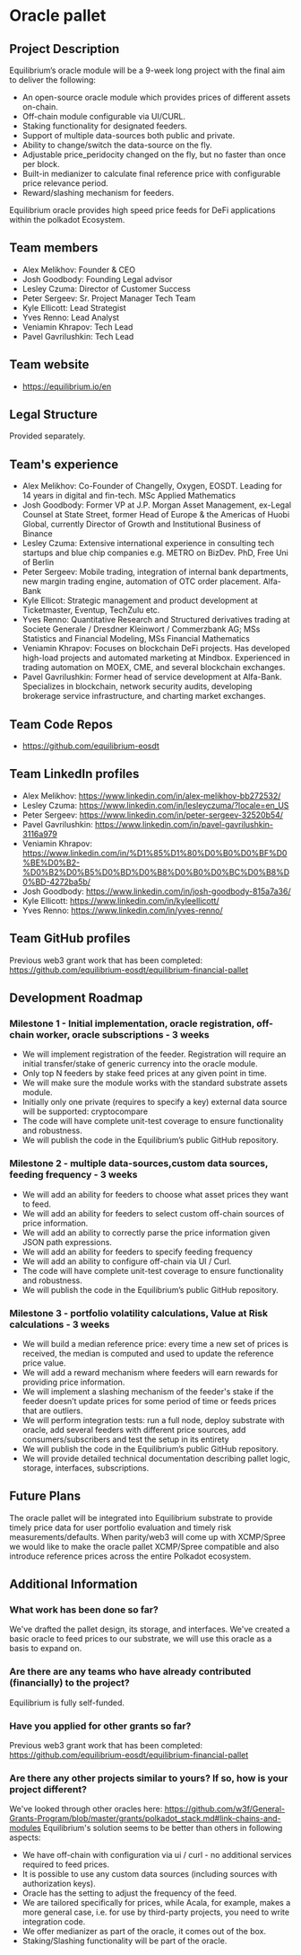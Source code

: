 # Oracle pallet
## Project Description

Equilibrium’s oracle module will be a 9-week long project with the final aim to deliver the following:

- An open-source oracle module which provides prices of different assets on-chain.
- Off-chain module configurable via UI/CURL.
- Staking functionality for designated feeders.
- Support of multiple data-sources both public and private. 
- Ability to change/switch the data-source on the fly. 
- Adjustable price_peridocity changed on the fly, but no faster than once per block.
- Built-in medianizer to calculate final reference price with configurable price relevance period. 
- Reward/slashing mechanism for feeders. 

Equilibrium oracle provides high speed price feeds for DeFi applications within the polkadot Ecosystem. 


## Team members

- Alex Melikhov: Founder & CEO 
- Josh Goodbody: Founding Legal advisor
- Lesley Czuma: Director of Customer Success
- Peter Sergeev: Sr. Project Manager Tech Team
- Kyle Ellicott: Lead Strategist
- Yves Renno: Lead Analyst
- Veniamin Khrapov: Tech Lead
- Pavel Gavrilushkin: Tech Lead

## Team website
- https://equilibrium.io/en

## Legal Structure 
Provided separately.

## Team's experience

- Alex Melikhov: Co-Founder of Changelly, Oxygen, EOSDT. Leading for 14 years in digital and fin-tech. MSc Applied Mathematics
- Josh Goodbody: Former VP at J.P. Morgan Asset Management, ex-Legal Counsel at State Street, former Head of Europe & the Americas of Huobi Global, currently Director of Growth and Institutional Business of Binance
- Lesley Czuma: Extensive international experience in consulting tech startups and blue chip companies e.g. METRO on BizDev. PhD, Free Uni of Berlin
- Peter Sergeev: Mobile trading, integration of internal bank departments, new margin trading engine, automation of OTC order placement. Alfa-Bank
- Kyle Ellicot: Strategic management and product development at Ticketmaster, Eventup, TechZulu etc.
- Yves Renno: Quantitative Research and Structured derivatives trading at Societe Generale / Dresdner Kleinwort / Commerzbank AG; MSs Statistics and Financial Modeling, MSs Financial Mathematics
- Veniamin Khrapov: Focuses on blockchain DeFi projects. Has developed high-load projects and automated marketing at Mindbox. Experienced in trading automation on MOEX, CME, and several blockchain exchanges. 
- Pavel Gavrilushkin: Former head of service development at Alfa-Bank. Specializes in blockchain, network security audits, developing brokerage service infrastructure, and charting market exchanges. 

## Team Code Repos
- https://github.com/equilibrium-eosdt

## Team LinkedIn profiles
- Alex Melikhov: https://www.linkedin.com/in/alex-melikhov-bb272532/
- Lesley Czuma: https://www.linkedin.com/in/lesleyczuma/?locale=en_US
- Peter Sergeev: https://www.linkedin.com/in/peter-sergeev-32520b54/
- Pavel Gavrilushkin: https://www.linkedin.com/in/pavel-gavrilushkin-3116a979
- Veniamin Khrapov: https://www.linkedin.com/in/%D1%85%D1%80%D0%B0%D0%BF%D0%BE%D0%B2-%D0%B2%D0%B5%D0%BD%D0%B8%D0%B0%D0%BC%D0%B8%D0%BD-4272ba5b/ 
- Josh Goodbody: https://www.linkedin.com/in/josh-goodbody-815a7a36/
- Kyle Ellicott: https://www.linkedin.com/in/kyleellicott/
- Yves Renno: https://www.linkedin.com/in/yves-renno/

## Team GitHub profiles
Previous web3 grant work that has been completed: https://github.com/equilibrium-eosdt/equilibrium-financial-pallet

## Development Roadmap
### Milestone 1 - Initial implementation, oracle registration, off-chain worker, oracle subscriptions - 3 weeks
- We will implement registration of the feeder. Registration will require an initial transfer/stake of generic currency into the oracle module.  
- Only top N feeders by stake feed prices at any given point in time.  
- We will make sure the module works with the standard substrate assets module. 
- Initially only one private (requires to specify a key) external data source will be supported: cryptocompare 
- The code will have complete unit-test coverage to ensure functionality and robustness.
- We will publish the code in the Equilibrium’s public GitHub repository.
### Milestone 2 - multiple data-sources,custom data sources, feeding frequency - 3 weeks
- We will add an ability for feeders to choose what asset prices they want to feed.
- We will add an ability for feeders to select custom off-chain sources of price information.
- We will add an ability to correctly parse the price information given JSON path expressions. 
- We will add an ability for feeders to specify feeding frequency 
- We will add an ability to configure off-chain via UI / Curl. 
- The code will have complete unit-test coverage to ensure functionality and robustness.
- We will publish the code in the Equilibrium’s public GitHub repository.
### Milestone 3 - portfolio volatility calculations, Value at Risk calculations - 3 weeks
- We will build a median reference price: every time a new set of prices is received, the median is computed and used to update the reference price value.
- We will add a reward mechanism where feeders will earn rewards for providing price information. 
- We will implement a slashing mechanism of the feeder's stake if the feeder doesn’t update prices for some period of time or feeds prices that are outliers. 
- We will perform integration tests: run a full node, deploy substrate with oracle, add several feeders with different price sources, add consumers/subscribers and test the setup in its entirety
- We will publish the code in the Equilibrium’s public GitHub repository.
- We will provide detailed technical documentation describing pallet logic, storage, interfaces, subscriptions.


## Future Plans

The oracle pallet will be integrated into Equilibrium substrate to provide timely price data for user portfolio evaluation and timely risk measurements/defaults. 
When parity/web3 will come up with XCMP/Spree we would like to make the oracle pallet XCMP/Spree compatible and also introduce reference prices across the entire Polkadot ecosystem.

## Additional Information
### What work has been done so far?
We've drafted the pallet design, its storage, and interfaces. We've created a basic oracle to feed prices to our substrate, we will use this oracle as a basis to expand on.  
### Are there are any teams who have already contributed (financially) to the project?
Equilibrium is fully self-funded.
### Have you applied for other grants so far?
Previous web3 grant work that has been completed: https://github.com/equilibrium-eosdt/equilibrium-financial-pallet
### Are there any other projects similar to yours? If so, how is your project different?
We've looked through other oracles here: https://github.com/w3f/General-Grants-Program/blob/master/grants/polkadot_stack.md#link-chains-and-modules 
Equilibrium's solution  seems to be better than others in following aspects: 
- We have off-chain with configuration via ui / curl - no additional services required to feed prices.
- It is possible to use any custom data sources (including sources with authorization keys).
- Oracle has the setting to adjust the frequency of the feed.
- We are tailored specifically for prices, while Acala, for example, makes a more general case, i.e. for use by third-party projects, you need to write integration code.
- We offer medianizer as part of the oracle, it comes out of the box. 
- Staking/Slashing functionality will be part of the oracle. 